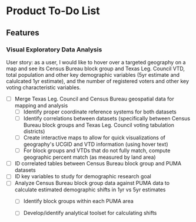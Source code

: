 # Product To-Do List

## Features

### Visual Exploratory Data Analysis
User story: as a user, I would like to hover over a targeted geography on a map and see its Census Bureau block group and Texas Leg. Council VTD, 
total population and other key demographic variables (5yr estimate and calulcated 1yr estimate), and the number of 
registered voters and other key voting characteristic variables.


- [ ] Merge Texas Leg. Council and Census Bureau geospatial data for mapping and analysis
  - [ ] Identify proper coordinate reference systems for both datasets
  - [ ] Identify correlations between datasets (specifically between Census Bureau block groups and Texas Leg. Council voting tabulation districts)
  - [ ] Create interactive maps to allow for quick visualizations of geography's UCGID and VTD information (using hover text)
  - [ ] For block groups and VTDs that do not fully match, compute geographic percent match (as measured by land area)
- [ ] ID correlated tables between Census Bureau block group and PUMA datasets
- [ ] ID key variables to study for demographic research goal
- [ ] Analyze Census Bureau block group data against PUMA data to calculate estimated demographic shifts in 1yr vs 5yr estimates
  - [ ] Identify block groups within each PUMA area
  - [ ] Develop/identify analytical toolset for calculating shifts

